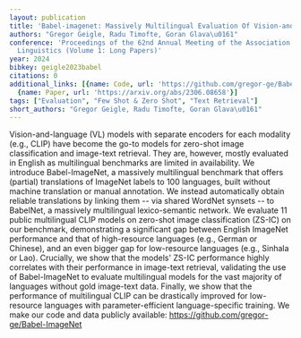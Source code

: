 ```yaml
---
layout: publication
title: 'Babel-imagenet: Massively Multilingual Evaluation Of Vision-and-language Representations'
authors: "Gregor Geigle, Radu Timofte, Goran Glava\u0161"
conference: 'Proceedings of the 62nd Annual Meeting of the Association for Computational
  Linguistics (Volume 1: Long Papers)'
year: 2024
bibkey: geigle2023babel
citations: 0
additional_links: [{name: Code, url: 'https://github.com/gregor-ge/Babel-ImageNet'},
  {name: Paper, url: 'https://arxiv.org/abs/2306.08658'}]
tags: ["Evaluation", "Few Shot & Zero Shot", "Text Retrieval"]
short_authors: "Gregor Geigle, Radu Timofte, Goran Glava\u0161"
---
```

Vision-and-language (VL) models with separate encoders for each modality
(e.g., CLIP) have become the go-to models for zero-shot image classification
and image-text retrieval. They are, however, mostly evaluated in English as
multilingual benchmarks are limited in availability. We introduce
Babel-ImageNet, a massively multilingual benchmark that offers (partial)
translations of ImageNet labels to 100 languages, built without machine
translation or manual annotation. We instead automatically obtain reliable
translations by linking them -- via shared WordNet synsets -- to BabelNet, a
massively multilingual lexico-semantic network. We evaluate 11 public
multilingual CLIP models on zero-shot image classification (ZS-IC) on our
benchmark, demonstrating a significant gap between English ImageNet performance
and that of high-resource languages (e.g., German or Chinese), and an even
bigger gap for low-resource languages (e.g., Sinhala or Lao). Crucially, we
show that the models' ZS-IC performance highly correlates with their
performance in image-text retrieval, validating the use of Babel-ImageNet to
evaluate multilingual models for the vast majority of languages without gold
image-text data. Finally, we show that the performance of multilingual CLIP can
be drastically improved for low-resource languages with parameter-efficient
language-specific training. We make our code and data publicly available:
https://github.com/gregor-ge/Babel-ImageNet